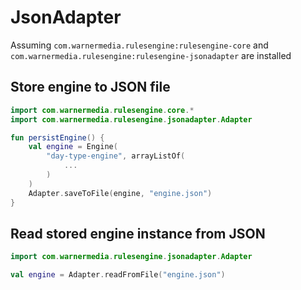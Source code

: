 # JsonAdapter

Assuming `com.warnermedia.rulesengine:rulesengine-core` and 
`com.warnermedia.rulesengine:rulesengine-jsonadapter` are installed

## Store engine to JSON file

```kotlin
import com.warnermedia.rulesengine.core.*
import com.warnermedia.rulesengine.jsonadapter.Adapter

fun persistEngine() {
    val engine = Engine(
        "day-type-engine", arrayListOf(
            ...
        )
    )
    Adapter.saveToFile(engine, "engine.json")
}
```

## Read stored engine instance from JSON

```kotlin
import com.warnermedia.rulesengine.jsonadapter.Adapter

val engine = Adapter.readFromFile("engine.json")
```
